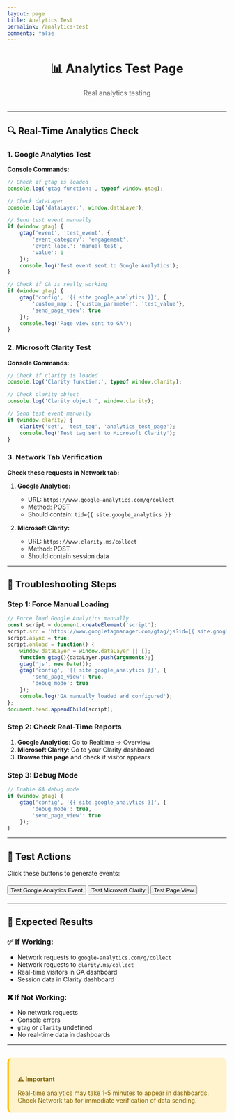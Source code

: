 ```yaml
---
layout: page
title: Analytics Test
permalink: /analytics-test
comments: false
---
```


<div style="text-align: center; margin: 2rem 0;">
<h1>📊 Analytics Test Page</h1>
<p style="font-size: 1.1em; color: #666;">Real analytics testing</p>
</div>

---

## 🔍 Real-Time Analytics Check

### 1. **Google Analytics Test**

**Console Commands:**
```javascript
// Check if gtag is loaded
console.log('gtag function:', typeof window.gtag);

// Check dataLayer
console.log('dataLayer:', window.dataLayer);

// Send test event manually
if (window.gtag) {
    gtag('event', 'test_event', {
        'event_category': 'engagement',
        'event_label': 'manual_test',
        'value': 1
    });
    console.log('Test event sent to Google Analytics');
}

// Check if GA is really working
if (window.gtag) {
    gtag('config', '{{ site.google_analytics }}', {
        'custom_map': {'custom_parameter': 'test_value'},
        'send_page_view': true
    });
    console.log('Page view sent to GA');
}
```

### 2. **Microsoft Clarity Test**

**Console Commands:**
```javascript
// Check if clarity is loaded
console.log('Clarity function:', typeof window.clarity);

// Check clarity object
console.log('Clarity object:', window.clarity);

// Send test event manually
if (window.clarity) {
    clarity('set', 'test_tag', 'analytics_test_page');
    console.log('Test tag sent to Microsoft Clarity');
}
```

### 3. **Network Tab Verification**

**Check these requests in Network tab:**

1. **Google Analytics:**
   - URL: `https://www.google-analytics.com/g/collect`
   - Method: POST
   - Should contain: `tid={{ site.google_analytics }}`

2. **Microsoft Clarity:**
   - URL: `https://www.clarity.ms/collect`
   - Method: POST
   - Should contain session data

---

## 🚨 **Troubleshooting Steps**

### Step 1: Force Manual Loading
```javascript
// Force load Google Analytics manually
const script = document.createElement('script');
script.src = 'https://www.googletagmanager.com/gtag/js?id={{ site.google_analytics }}';
script.async = true;
script.onload = function() {
    window.dataLayer = window.dataLayer || [];
    function gtag(){dataLayer.push(arguments);}
    gtag('js', new Date());
    gtag('config', '{{ site.google_analytics }}', {
        'send_page_view': true,
        'debug_mode': true
    });
    console.log('GA manually loaded and configured');
};
document.head.appendChild(script);
```

### Step 2: Check Real-Time Reports
1. **Google Analytics**: Go to Realtime → Overview
2. **Microsoft Clarity**: Go to your Clarity dashboard
3. **Browse this page** and check if visitor appears

### Step 3: Debug Mode
```javascript
// Enable GA debug mode
if (window.gtag) {
    gtag('config', '{{ site.google_analytics }}', {
        'debug_mode': true,
        'send_page_view': true
    });
}
```

---

## 🎯 **Test Actions**

Click these buttons to generate events:

<div style="margin: 20px 0;">
<button onclick="testGoogleAnalytics()" class="btn btn-primary">Test Google Analytics Event</button>
<button onclick="testMicrosoftClarity()" class="btn btn-success">Test Microsoft Clarity</button>
<button onclick="testPageView()" class="btn btn-info">Test Page View</button>
</div>

<script>
function testGoogleAnalytics() {
    if (window.gtag) {
        gtag('event', 'button_click', {
            'event_category': 'engagement',
            'event_label': 'analytics_test_button',
            'value': 1
        });
        alert('Google Analytics event sent! Check Network tab.');
    } else {
        alert('Google Analytics not loaded!');
    }
}

function testMicrosoftClarity() {
    if (window.clarity) {
        clarity('set', 'test_button', 'clicked');
        alert('Microsoft Clarity event sent!');
    } else {
        alert('Microsoft Clarity not loaded!');
    }
}

function testPageView() {
    if (window.gtag) {
        gtag('config', '{{ site.google_analytics }}', {
            'page_title': 'Analytics Test Page',
            'page_location': window.location.href,
            'send_page_view': true
        });
        alert('Page view sent to Google Analytics!');
    } else {
        alert('Google Analytics not loaded!');
    }
}

// Auto-run tests on page load
window.addEventListener('load', function() {
    console.log('=== ANALYTICS TEST PAGE LOADED ===');
    console.log('gtag available:', typeof window.gtag);
    console.log('clarity available:', typeof window.clarity);
    console.log('dataLayer:', window.dataLayer);
    
    // Wait a bit for scripts to load
    setTimeout(function() {
        console.log('=== AFTER 3 SECONDS ===');
        console.log('gtag available:', typeof window.gtag);
        console.log('clarity available:', typeof window.clarity);
        
        if (window.gtag) {
            console.log('Sending test page view...');
            gtag('event', 'page_view', {
                'page_title': 'Analytics Test Page',
                'page_location': window.location.href
            });
        }
        
        if (window.clarity) {
            console.log('Setting clarity tag...');
            clarity('set', 'test_page', 'analytics_test');
        }
    }, 3000);
});
</script>

---

## 📱 **Expected Results**

### ✅ **If Working:**
- Network requests to `google-analytics.com/g/collect`
- Network requests to `clarity.ms/collect`
- Real-time visitors in GA dashboard
- Session data in Clarity dashboard

### ❌ **If Not Working:**
- No network requests
- Console errors
- `gtag` or `clarity` undefined
- No real-time data in dashboards

---

<div style="background: #fff3cd; padding: 20px; border-radius: 10px; margin: 30px 0; border-left: 4px solid #ffc107;">
<h4 style="color: #856404; margin-bottom: 15px;">⚠️ Important</h4>
<p style="margin: 0; color: #856404;">Real-time analytics may take 1-5 minutes to appear in dashboards. Check Network tab for immediate verification of data sending.</p>
</div>
